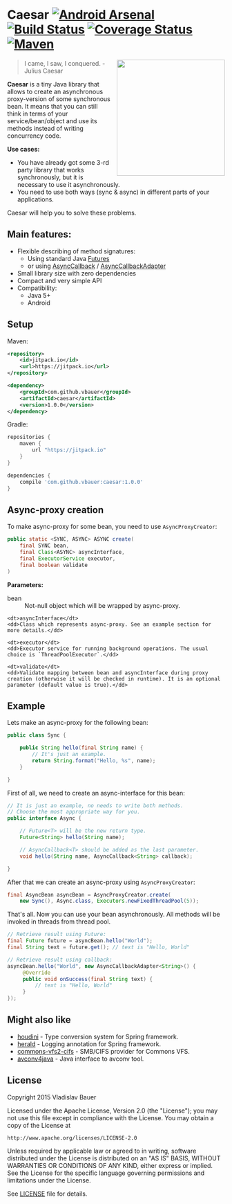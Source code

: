 
# Caesar [![Android Arsenal](https://img.shields.io/badge/Android%20Arsenal-Caesar-brightgreen.svg?style=flat)](http://android-arsenal.com/details/1/1598) [![Build Status](https://travis-ci.org/vbauer/caesar.svg)](https://travis-ci.org/vbauer/caesar) [![Coverage Status](https://coveralls.io/repos/vbauer/caesar/badge.svg?branch=master)](https://coveralls.io/r/vbauer/caesar?branch=master) [![Maven](https://img.shields.io/github/tag/vbauer/caesar.svg?label=maven)](https://jitpack.io/#vbauer/caesar)

<img align="right" style="margin-left: 15px" width="250" height="268" src="misc/caesar.png">

> I came, I saw, I conquered. - Julius Caesar

**Caesar** is a tiny Java library that allows to create an asynchronous proxy-version of some synchronous bean. It means
that you can still think in terms of your service/bean/object and use its methods instead of writing concurrency code.

**Use cases:**

* You have already got some 3-rd party library that works synchronously, but it is necessary to use it asynchronously.
* You need to use both ways (sync & async) in different parts of your applications.

Caesar will help you to solve these problems.


## Main features:

* Flexible describing of method signatures:
    * Using standard Java [Futures](http://docs.oracle.com/javase/7/docs/api/java/util/concurrent/Future.html)
    * or using [AsyncCallback](src/main/java/com/github/vbauer/caesar/callback/AsyncCallback.java) / [AsyncCallbackAdapter](src/main/java/com/github/vbauer/caesar/callback/AsyncCallbackAdapter.java)
* Small library size with zero dependencies
* Compact and very simple API
* Compatibility:
    * Java 5+
    * Android

## Setup

Maven:
```xml
<repository>
    <id>jitpack.io</id>
    <url>https://jitpack.io</url>
</repository>

<dependency>
    <groupId>com.github.vbauer</groupId>
    <artifactId>caesar</artifactId>
    <version>1.0.0</version>
</dependency>
```

Gradle:
```groovy
repositories {
    maven {
        url "https://jitpack.io"
    }
}

dependencies {
    compile 'com.github.vbauer:caesar:1.0.0'
}
```


## Async-proxy creation

To make async-proxy for some bean, you need to use `AsyncProxyCreator`:

```java
public static <SYNC, ASYNC> ASYNC create(
    final SYNC bean,
    final Class<ASYNC> asyncInterface,
    final ExecutorService executor,
    final boolean validate
)
```

**Parameters:**

<dl>
    <dt>bean</dt>
    <dd>Not-null object which will be wrapped by async-proxy.</dd>
    
    <dt>asyncInterface</dt>
    <dd>Class which represents async-proxy. See an example section for more details.</dd>

    <dt>executor</dt>
    <dd>Executor service for running background operations. The usual choice is `ThreadPoolExecutor`.</dd>
    
    <dt>validate</dt>
    <dd>Validate mapping between bean and asyncInterface during proxy creation (otherwise it will be checked in runtime). It is an optional parameter (default value is true).</dd>
</dl>


## Example

Lets make an async-proxy for the following bean:
```java
public class Sync {

    public String hello(final String name) {
        // It's just an example.
        return String.format("Hello, %s", name);
    }

}
```

First of all, we need to create an async-interface for this bean:
```java
// It is just an example, no needs to write both methods.
// Choose the most appropriate way for you.
public interface Async {

    // Future<T> will be the new return type.
    Future<String> hello(String name);

    // AsyncCallback<T> should be added as the last parameter.
    void hello(String name, AsyncCallback<String> callback);

}
```

After that we can create an async-proxy using `AsyncProxyCreator`:
```java
final AsyncBean asyncBean = AsyncProxyCreator.create(
    new Sync(), Async.class, Executors.newFixedThreadPool(5));
```

That's all. Now you can use your bean asynchronously. All methods will be invoked in threads from thread pool.

```java
// Retrieve result using Future:
final Future future = asyncBean.hello("World");
final String text = future.get(); // text is "Hello, World"

// Retrieve result using callback:
asyncBean.hello("World", new AsyncCallbackAdapter<String>() {
     @Override
     public void onSuccess(final String text) {
         // text is "Hello, World"
     }
});
```


## Might also like

* [houdini](https://github.com/vbauer/houdini) - Type conversion system for Spring framework.
* [herald](https://github.com/vbauer/herald) - Logging annotation for Spring framework.
* [commons-vfs2-cifs](https://github.com/vbauer/commons-vfs2-cifs) - SMB/CIFS provider for Commons VFS.
* [avconv4java](https://github.com/vbauer/avconv4java) - Java interface to avconv tool.


## License

Copyright 2015 Vladislav Bauer

Licensed under the Apache License, Version 2.0 (the "License");
you may not use this file except in compliance with the License.
You may obtain a copy of the License at

    http://www.apache.org/licenses/LICENSE-2.0

Unless required by applicable law or agreed to in writing, software
distributed under the License is distributed on an "AS IS" BASIS,
WITHOUT WARRANTIES OR CONDITIONS OF ANY KIND, either express or implied.
See the License for the specific language governing permissions and
limitations under the License.

See [LICENSE](LICENSE) file for details.
